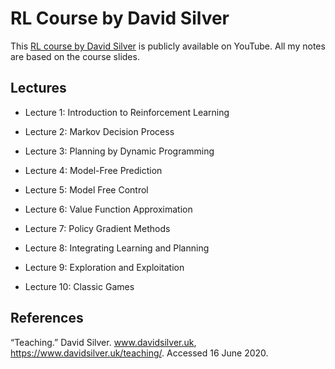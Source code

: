 # RL Course by David Silver

This [RL course by David Silver](https://www.youtube.com/playlist?list=PLqYmG7hTraZBiG_XpjnPrSNw-1XQaM_gB) is publicly available on YouTube. All my notes are based on the course slides.


## Lectures

- Lecture 1: Introduction to Reinforcement Learning

- Lecture 2: Markov Decision Process

- Lecture 3: Planning by Dynamic Programming

- Lecture 4: Model-Free Prediction

- Lecture 5: Model Free Control

- Lecture 6: Value Function Approximation

- Lecture 7: Policy Gradient Methods

- Lecture 8: Integrating Learning and Planning

- Lecture 9: Exploration and Exploitation

- Lecture 10: Classic Games


## References

“Teaching.” David Silver. www.davidsilver.uk, https://www.davidsilver.uk/teaching/. Accessed 16 June 2020.
